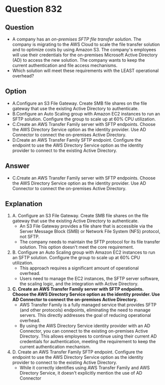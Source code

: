 # Question 832
## Question
* A company has an *on-premises SFTP file transfer solution*. The company is migrating to the AWS Cloud to scale the file transfer solution and to optimize costs by using Amazon S3. The company's employees will use their credentials for the on-premises Microsoft Active Directory (AD) to access the new solution. The company wants to keep the current authentication and file access mechanisms. 
* Which solution will meet these requirements with the LEAST operational overhead?

## Option
* A.Configure an S3 File Gateway. Create SMB file shares on the file gateway that use the existing Active Directory to authenticate.
* B.Configure an Auto Scaling group with Amazon EC2 instances to run an SFTP solution. Configure the group to scale up at 60% CPU utilization.
* C.Create an AWS Transfer Family server with SFTP endpoints. Choose the AWS Directory Service option as the identity provider. Use AD Connector to connect the on-premises Active Directory.
* D.Create an AWS Transfer Family SFTP endpoint. Configure the endpoint to use the AWS Directory Service option as the identity provider to connect to the existing Active Directory.


## Answer
* C.Create an AWS Transfer Family server with SFTP endpoints. Choose the AWS Directory Service option as the identity provider. Use AD Connector to connect the on-premises Active Directory.


## Explanation
1. A. Configure an S3 File Gateway. Create SMB file shares on the file gateway that use the existing Active Directory to authenticate.
   * An S3 File Gateway provides a file share that is accessible via the Server Message Block (SMB) or Network File System (NFS) protocol, not SFTP. 
   * The company needs to maintain the SFTP protocol for its file transfer solution. This option doesn't meet the core requirement.
2. B. Configure an Auto Scaling group with Amazon EC2 instances to run an SFTP solution. Configure the group to scale up at 60% CPU utilization.
   * This approach requires a significant amount of operational overhead. 
   * Users need to manage the EC2 instances, the SFTP server software, the scaling logic, and the integration with Active Directory. 
3. **C. Create an AWS Transfer Family server with SFTP endpoints. Choose the AWS Directory Service option as the identity provider. Use AD Connector to connect the on-premises Active Directory.**
   * AWS Transfer Family is a fully managed service that provides SFTP (and other protocols) endpoints, eliminating the need to manage servers. This directly addresses the goal of reducing operational overhead.
   * By using the AWS Directory Service identity provider with an AD Connector, you can connect to the existing on-premises Active Directory. This allows employees to continue using their current AD credentials for authentication, meeting the requirement to keep the current authentication mechanism.
4. D. Create an AWS Transfer Family SFTP endpoint. Configure the endpoint to use the AWS Directory Service option as the identity provider to connect to the existing Active Directory.
   * While it correctly identifies using AWS Transfer Family and AWS Directory Service, it doesn't explicitly mention the use of AD Connector